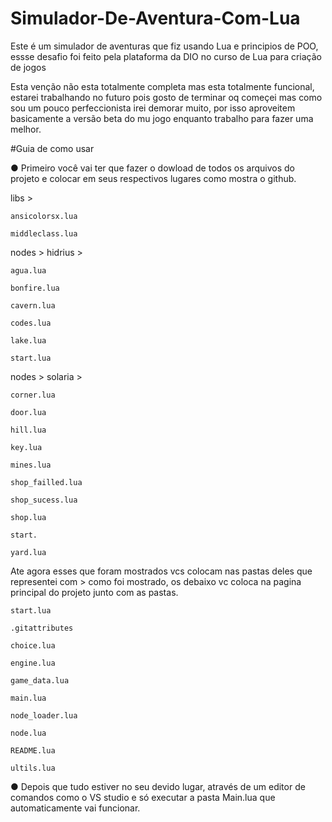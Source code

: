 # Simulador-De-Aventura-Com-Lua
Este é um simulador de aventuras que fiz usando Lua e principios de POO, essse desafio foi feito pela plataforma da DIO no curso de Lua para criação de jogos

Esta venção não esta totalmente completa mas esta totalmente funcional, estarei trabalhando no futuro pois gosto de terminar oq começei mas como sou um pouco perfeccionista irei demorar muito, por isso aproveitem basicamente a versão beta do mu jogo enquanto trabalho para fazer uma melhor.


#Guia de como usar

● Primeiro você vai ter que fazer o dowload de todos os arquivos do projeto e colocar em seus respectivos lugares como mostra o github.

libs >
  
    ansicolorsx.lua

    middleclass.lua
  
nodes >
  hidrius >
  
    agua.lua
    
    bonfire.lua
    
    cavern.lua
    
    codes.lua
    
    lake.lua
    
    start.lua
    
nodes >
  solaria >
  
    corner.lua
    
    door.lua
    
    hill.lua
    
    key.lua
    
    mines.lua
    
    shop_failled.lua
    
    shop_sucess.lua
    
    shop.lua
    
    start.
    
    yard.lua

Ate agora esses que foram mostrados vcs colocam nas pastas deles que representei com > como foi mostrado, os debaixo vc coloca na pagina principal do projeto junto com as pastas.

    start.lua 
    
    .gitattributes
    
    choice.lua
    
    engine.lua
    
    game_data.lua
    
    main.lua
    
    node_loader.lua
    
    node.lua
    
    README.lua
    
    ultils.lua

● Depois que tudo estiver no seu devido lugar, através de um editor de comandos como o VS studio e só executar a pasta Main.lua que automaticamente vai funcionar.
